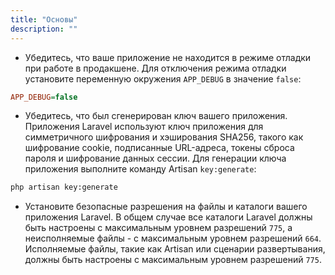 ```yaml
---
title: "Основы"
description: ""
---
```


- Убедитесь, что ваше приложение не находится в режиме отладки при работе в продакшене. Для отключения режима отладки установите переменную окружения `APP_DEBUG` в значение `false`:

```ini
APP_DEBUG=false
```

- Убедитесь, что был сгенерирован ключ вашего приложения. Приложения Laravel используют ключ приложения для симметричного шифрования и хэширования SHA256, такого как шифрование cookie, подписанные URL-адреса, токены сброса пароля и шифрование данных сессии. Для генерации ключа приложения выполните команду Artisan `key:generate`:

```bash
php artisan key:generate
```

- Установите безопасные разрешения на файлы и каталоги вашего приложения Laravel. В общем случае все каталоги Laravel должны быть настроены с максимальным уровнем разрешений `775`, а неисполняемые файлы - с максимальным уровнем разрешений `664`. Исполняемые файлы, такие как Artisan или сценарии развертывания, должны быть настроены с максимальным уровнем разрешений `775`.
